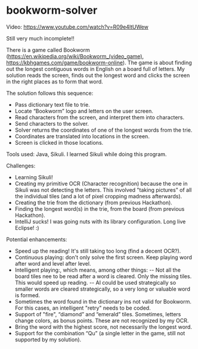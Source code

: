 # bookworm-solver
Video:
https://www.youtube.com/watch?v=R09e4ltUWew

Still very much incomplete!!

There is a game called Bookworm (https://en.wikipedia.org/wiki/Bookworm_(video_game), https://kbhgames.com/game/bookworm-online). The game is about finding out the longest contiguous words in English on a board full of letters. My solution reads the screen, finds out the longest word and clicks the screen in the right places as to form that word.
 
The solution follows this sequence:
- Pass dictionary text file to trie.
- Locate “Bookworm” logo and letters on the user screen.
- Read characters from the screen, and interpret them into characters.
- Send characters to the solver.
- Solver returns the coordinates of one of the longest words from the trie.
- Coordinates are translated into locations in the screen.
- Screen is clicked in those locations.
 
Tools used:
Java, Sikuli. I learned Sikuli while doing this program.
 
Challenges:
- Learning Sikuli!
- Creating my primitive OCR (Character recognition) because the one in Sikuli was not detecting the letters. This involved "taking pictures" of all the individual tiles (and a lot of pixel cropping madness afterwards).
- Creating the trie from the dictionary (from previous Hackathon).
- Finding the longest word(s) in the trie, from the board (from previous Hackathon).
- IntelliJ sucks! I was going nuts with its library configuration. Long live Eclipse! :)
 
Potential enhancements:
- Speed up the reading! It's still taking too long (find a decent OCR?).
- Continuous playing: don't only solve the first screen. Keep playing word after word and level after level.
- Intelligent playing:, which means, among other things:
   -- Not all the board tiles nee  to be read after a word is cleared. Only the missing tiles. This would speed up reading.
   -- AI could be used strategically so smaller words are cleared strategically, so a very long or valuable word is formed.
- Sometimes the word found in the dictionary ins not valid for Bookworm. For this cases, an intelligent "retry" needs to be coded.
- Support of "fire", “diamond” and “emerald” tiles. Sometimes, letters change colors, as bonus points. These are not recognized by my OCR.
- Bring the word with the highest score, not necessarily the longest word.
- Support for the combination “Qu” (a single letter in the game, still not supported by my solution).
 
 


